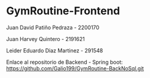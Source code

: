 # GymRoutine-Frontend

Juan David Patiño Pedraza - 2200170

Juan Harvey Quintero - 2191621

Leider Eduardo Diaz Martinez - 291548


Enlace al repositorio de Backend - Spring boot: https://github.com/Galio199/GymRoutine-BackNoSql.git
